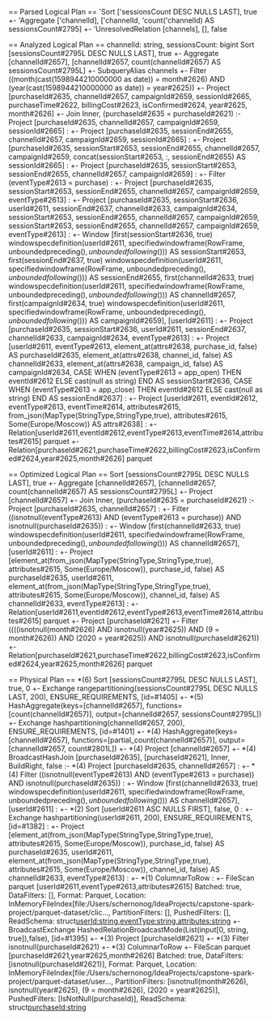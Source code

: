 == Parsed Logical Plan ==
'Sort ['sessionsCount DESC NULLS LAST], true
+- 'Aggregate ['channelId], ['channelId, 'count('channelId) AS sessionsCount#2795]
   +- 'UnresolvedRelation [channels], [], false

== Analyzed Logical Plan ==
channelId: string, sessionsCount: bigint
Sort [sessionsCount#2795L DESC NULLS LAST], true
+- Aggregate [channelId#2657], [channelId#2657, count(channelId#2657) AS sessionsCount#2795L]
   +- SubqueryAlias channels
      +- Filter ((month(cast(1598944210000000 as date)) = month#2626) AND (year(cast(1598944210000000 as date)) = year#2625))
         +- Project [purchaseId#2635, channelId#2657, campaignId#2659, sessionId#2665, purchaseTime#2622, billingCost#2623, isConfirmed#2624, year#2625, month#2626]
            +- Join Inner, (purchaseId#2635 = purchaseId#2621)
               :- Project [purchaseId#2635, channelId#2657, campaignId#2659, sessionId#2665]
               :  +- Project [purchaseId#2635, sessionEnd#2655, channelId#2657, campaignId#2659, sessionId#2665]
               :     +- Project [purchaseId#2635, sessionStart#2653, sessionEnd#2655, channelId#2657, campaignId#2659, concat(sessionStart#2653, :, sessionEnd#2655) AS sessionId#2665]
               :        +- Project [purchaseId#2635, sessionStart#2653, sessionEnd#2655, channelId#2657, campaignId#2659]
               :           +- Filter (eventType#2613 = purchase)
               :              +- Project [purchaseId#2635, sessionStart#2653, sessionEnd#2655, channelId#2657, campaignId#2659, eventType#2613]
               :                 +- Project [purchaseId#2635, sessionStart#2636, userId#2611, sessionEnd#2637, channelId#2633, campaignId#2634, sessionStart#2653, sessionEnd#2655, channelId#2657, campaignId#2659, sessionStart#2653, sessionEnd#2655, channelId#2657, campaignId#2659, eventType#2613]
               :                    +- Window [first(sessionStart#2636, true) windowspecdefinition(userId#2611, specifiedwindowframe(RowFrame, unboundedpreceding$(), unboundedfollowing$())) AS sessionStart#2653, first(sessionEnd#2637, true) windowspecdefinition(userId#2611, specifiedwindowframe(RowFrame, unboundedpreceding$(), unboundedfollowing$())) AS sessionEnd#2655, first(channelId#2633, true) windowspecdefinition(userId#2611, specifiedwindowframe(RowFrame, unboundedpreceding$(), unboundedfollowing$())) AS channelId#2657, first(campaignId#2634, true) windowspecdefinition(userId#2611, specifiedwindowframe(RowFrame, unboundedpreceding$(), unboundedfollowing$())) AS campaignId#2659], [userId#2611]
               :                       +- Project [purchaseId#2635, sessionStart#2636, userId#2611, sessionEnd#2637, channelId#2633, campaignId#2634, eventType#2613]
               :                          +- Project [userId#2611, eventType#2613, element_at(attrs#2638, purchase_id, false) AS purchaseId#2635, element_at(attrs#2638, channel_id, false) AS channelId#2633, element_at(attrs#2638, campaign_id, false) AS campaignId#2634, CASE WHEN (eventType#2613 = app_open) THEN eventId#2612 ELSE cast(null as string) END AS sessionStart#2636, CASE WHEN (eventType#2613 = app_close) THEN eventId#2612 ELSE cast(null as string) END AS sessionEnd#2637]
               :                             +- Project [userId#2611, eventId#2612, eventType#2613, eventTime#2614, attributes#2615, from_json(MapType(StringType,StringType,true), attributes#2615, Some(Europe/Moscow)) AS attrs#2638]
               :                                +- Relation[userId#2611,eventId#2612,eventType#2613,eventTime#2614,attributes#2615] parquet
               +- Relation[purchaseId#2621,purchaseTime#2622,billingCost#2623,isConfirmed#2624,year#2625,month#2626] parquet

== Optimized Logical Plan ==
Sort [sessionsCount#2795L DESC NULLS LAST], true
+- Aggregate [channelId#2657], [channelId#2657, count(channelId#2657) AS sessionsCount#2795L]
   +- Project [channelId#2657]
      +- Join Inner, (purchaseId#2635 = purchaseId#2621)
         :- Project [purchaseId#2635, channelId#2657]
         :  +- Filter ((isnotnull(eventType#2613) AND (eventType#2613 = purchase)) AND isnotnull(purchaseId#2635))
         :     +- Window [first(channelId#2633, true) windowspecdefinition(userId#2611, specifiedwindowframe(RowFrame, unboundedpreceding$(), unboundedfollowing$())) AS channelId#2657], [userId#2611]
         :        +- Project [element_at(from_json(MapType(StringType,StringType,true), attributes#2615, Some(Europe/Moscow)), purchase_id, false) AS purchaseId#2635, userId#2611, element_at(from_json(MapType(StringType,StringType,true), attributes#2615, Some(Europe/Moscow)), channel_id, false) AS channelId#2633, eventType#2613]
         :           +- Relation[userId#2611,eventId#2612,eventType#2613,eventTime#2614,attributes#2615] parquet
         +- Project [purchaseId#2621]
            +- Filter ((((isnotnull(month#2626) AND isnotnull(year#2625)) AND (9 = month#2626)) AND (2020 = year#2625)) AND isnotnull(purchaseId#2621))
               +- Relation[purchaseId#2621,purchaseTime#2622,billingCost#2623,isConfirmed#2624,year#2625,month#2626] parquet

== Physical Plan ==
*(6) Sort [sessionsCount#2795L DESC NULLS LAST], true, 0
+- Exchange rangepartitioning(sessionsCount#2795L DESC NULLS LAST, 200), ENSURE_REQUIREMENTS, [id=#1405]
   +- *(5) HashAggregate(keys=[channelId#2657], functions=[count(channelId#2657)], output=[channelId#2657, sessionsCount#2795L])
      +- Exchange hashpartitioning(channelId#2657, 200), ENSURE_REQUIREMENTS, [id=#1401]
         +- *(4) HashAggregate(keys=[channelId#2657], functions=[partial_count(channelId#2657)], output=[channelId#2657, count#2801L])
            +- *(4) Project [channelId#2657]
               +- *(4) BroadcastHashJoin [purchaseId#2635], [purchaseId#2621], Inner, BuildRight, false
                  :- *(4) Project [purchaseId#2635, channelId#2657]
                  :  +- *(4) Filter ((isnotnull(eventType#2613) AND (eventType#2613 = purchase)) AND isnotnull(purchaseId#2635))
                  :     +- Window [first(channelId#2633, true) windowspecdefinition(userId#2611, specifiedwindowframe(RowFrame, unboundedpreceding$(), unboundedfollowing$())) AS channelId#2657], [userId#2611]
                  :        +- *(2) Sort [userId#2611 ASC NULLS FIRST], false, 0
                  :           +- Exchange hashpartitioning(userId#2611, 200), ENSURE_REQUIREMENTS, [id=#1382]
                  :              +- Project [element_at(from_json(MapType(StringType,StringType,true), attributes#2615, Some(Europe/Moscow)), purchase_id, false) AS purchaseId#2635, userId#2611, element_at(from_json(MapType(StringType,StringType,true), attributes#2615, Some(Europe/Moscow)), channel_id, false) AS channelId#2633, eventType#2613]
                  :                 +- *(1) ColumnarToRow
                  :                    +- FileScan parquet [userId#2611,eventType#2613,attributes#2615] Batched: true, DataFilters: [], Format: Parquet, Location: InMemoryFileIndex[file:/Users/schernonog/IdeaProjects/capstone-spark-project/parquet-dataset/clic..., PartitionFilters: [], PushedFilters: [], ReadSchema: struct<userId:string,eventType:string,attributes:string>
                  +- BroadcastExchange HashedRelationBroadcastMode(List(input[0, string, true]),false), [id=#1395]
                     +- *(3) Project [purchaseId#2621]
                        +- *(3) Filter isnotnull(purchaseId#2621)
                           +- *(3) ColumnarToRow
                              +- FileScan parquet [purchaseId#2621,year#2625,month#2626] Batched: true, DataFilters: [isnotnull(purchaseId#2621)], Format: Parquet, Location: InMemoryFileIndex[file:/Users/schernonog/IdeaProjects/capstone-spark-project/parquet-dataset/user..., PartitionFilters: [isnotnull(month#2626), isnotnull(year#2625), (9 = month#2626), (2020 = year#2625)], PushedFilters: [IsNotNull(purchaseId)], ReadSchema: struct<purchaseId:string>
